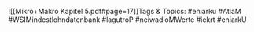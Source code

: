 
![[Mikro+Makro Kapitel 5.pdf#page=17]]Tags & Topics:
   #eniarku
   #AtlaM
   #WSIMindestlohndatenbank
   #lagutroP
   #neiwadloMWerte
   #iekrt
   #eniarkU